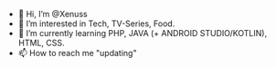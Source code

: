 - 👋 Hi, I’m @Xenuss
- 👀 I’m interested in Tech, TV-Series, Food.
- 🌱 I’m currently learning PHP, JAVA (+ ANDROID STUDIO/KOTLIN), HTML, CSS.
- 📫 How to reach me "updating"

<!---
Xenuss/Xenuss is a ✨ special ✨ repository because its `README.md` (this file) appears on your GitHub profile.
You can click the Preview link to take a look at your changes.
--->
